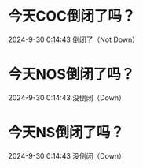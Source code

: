 # 今天COC倒闭了吗？

2024-9-30 0:14:43 倒闭了（Not Down）

# 今天NOS倒闭了吗？

2024-9-30 0:14:43 没倒闭（Down）

# 今天NS倒闭了吗？

2024-9-30 0:14:43 没倒闭（Down）

